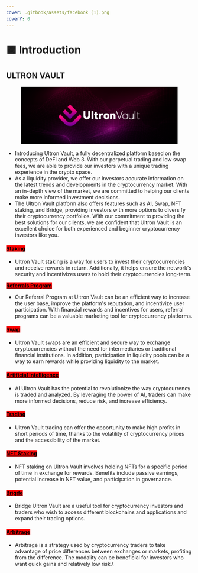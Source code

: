 ```yaml
---
cover: .gitbook/assets/facebook (1).png
coverY: 0
---
```


# 🟪 Introduction

## ULTRON VAULT

<figure><img src=".gitbook/assets/facebook (1).png" alt=""><figcaption></figcaption></figure>

* Introducing Ultron Vault, a fully decentralized platform based on the concepts of DeFi and Web 3. With our perpetual trading and low swap fees, we are able to provide our investors with a unique trading experience in the crypto space.
* As a liquidity provider, we offer our investors accurate information on the latest trends and developments in the cryptocurrency market. With an in-depth view of the market, we are committed to helping our clients make more informed investment decisions.
* The Ultron Vault platform also offers features such as AI, Swap, NFT staking, and Bridge, providing investors with more options to diversify their cryptocurrency portfolios. With our commitment to providing the best solutions for our clients, we are confident that Ultron Vault is an excellent choice for both experienced and beginner cryptocurrency investors like you.

#### [<mark style="background-color:red;">Staking</mark>](./#staking)

* Ultron Vault staking is a way for users to invest their cryptocurrencies and receive rewards in return. Additionally, it helps ensure the network's security and incentivizes users to hold their cryptocurrencies long-term.

[<mark style="background-color:red;">**Referrals Program**</mark> ](features/referrals-program.md)

* Our Referral Program at Ultron Vault can be an efficient way to increase the user base, improve the platform's reputation, and incentivize user participation. With financial rewards and incentives for users, referral programs can be a valuable marketing tool for cryptocurrency platforms.

#### [<mark style="background-color:red;">Swap</mark>](./#swap)

* Ultron Vault swaps are an efficient and secure way to exchange cryptocurrencies without the need for intermediaries or traditional financial institutions. In addition, participation in liquidity pools can be a way to earn rewards while providing liquidity to the market.

#### [<mark style="background-color:red;">Artificial Intelligence</mark> ](features/artificial-inteligences.md)

* AI Ultron Vault has the potential to revolutionize the way cryptocurrency is traded and analyzed. By leveraging the power of AI, traders can make more informed decisions, reduce risk, and increase efficiency.

#### [<mark style="background-color:red;">Trading</mark> ](./#trading)

* Ultron Vault trading can offer the opportunity to make high profits in short periods of time, thanks to the volatility of cryptocurrency prices and the accessibility of the market.

#### [<mark style="background-color:red;">NFT Staking</mark>](features/nft-staking/)

* NFT staking on Ultron Vault involves holding NFTs for a specific period of time in exchange for rewards. Benefits include passive earnings, potential increase in NFT value, and participation in governance.

#### [<mark style="background-color:red;">Brigde</mark>](./#brigde)

* Bridge Ultron Vault are a useful tool for cryptocurrency investors and traders who wish to access different blockchains and applications and expand their trading options.

#### [<mark style="background-color:red;">Arbitrage</mark>](./#arbitrage)

* Arbitrage is a strategy used by cryptocurrency traders to take advantage of price differences between exchanges or markets, profiting from the difference. The modality can be beneficial for investors who want quick gains and relatively low risk.\
